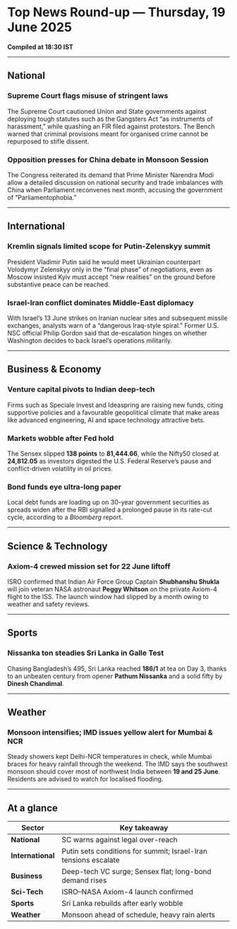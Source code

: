 # Top News Round-up — **Thursday, 19 June 2025**

**Compiled at 18:30 IST**

---

## National

### Supreme Court flags misuse of stringent laws  
The Supreme Court cautioned Union and State governments against deploying tough statutes such as the Gangsters Act “as instruments of harassment,” while quashing an FIR filed against protestors. The Bench warned that criminal provisions meant for organised crime cannot be repurposed to stifle dissent.

### Opposition presses for China debate in Monsoon Session  
The Congress reiterated its demand that Prime Minister Narendra Modi allow a detailed discussion on national security and trade imbalances with China when Parliament reconvenes next month, accusing the government of “Parliamentophobia.”

---

## International

### Kremlin signals limited scope for Putin-Zelenskyy summit  
President Vladimir Putin said he would meet Ukrainian counterpart Volodymyr Zelenskyy only in the “final phase” of negotiations, even as Moscow insisted Kyiv must accept “new realities” on the ground before substantive peace can be reached.

### Israel-Iran conflict dominates Middle-East diplomacy  
With Israel’s 13 June strikes on Iranian nuclear sites and subsequent missile exchanges, analysts warn of a “dangerous Iraq-style spiral.” Former U.S. NSC official Philip Gordon said that de-escalation hinges on whether Washington decides to back Israel’s operations militarily.

---

## Business & Economy

### Venture capital pivots to Indian deep-tech  
Firms such as Speciale Invest and Ideaspring are raising new funds, citing supportive policies and a favourable geopolitical climate that make areas like advanced engineering, AI and space technology attractive bets.

### Markets wobble after Fed hold  
The Sensex slipped **138 points** to **81,444.66**, while the Nifty50 closed at **24,812.05** as investors digested the U.S. Federal Reserve’s pause and conflict-driven volatility in oil prices.

### Bond funds eye ultra-long paper  
Local debt funds are loading up on 30-year government securities as spreads widen after the RBI signalled a prolonged pause in its rate-cut cycle, according to a *Bloomberg* report.

---

## Science & Technology

### Axiom-4 crewed mission set for 22 June liftoff  
ISRO confirmed that Indian Air Force Group Captain **Shubhanshu Shukla** will join veteran NASA astronaut **Peggy Whitson** on the private Axiom-4 flight to the ISS. The launch window had slipped by a month owing to weather and safety reviews.

---

## Sports

### Nissanka ton steadies Sri Lanka in Galle Test  
Chasing Bangladesh’s 495, Sri Lanka reached **186/1** at tea on Day 3, thanks to an unbeaten century from opener **Pathum Nissanka** and a solid fifty by **Dinesh Chandimal**.

---

## Weather

### Monsoon intensifies; IMD issues yellow alert for Mumbai & NCR  
Steady showers kept Delhi-NCR temperatures in check, while Mumbai braces for heavy rainfall through the weekend. The IMD says the southwest monsoon should cover most of northwest India between **19 and 25 June**. Residents are advised to watch for localised flooding.

---

## At a glance

| Sector            | Key takeaway                                                           |
|-------------------|-------------------------------------------------------------------------|
| **National**      | SC warns against legal over-reach                                       |
| **International** | Putin sets conditions for summit; Israel-Iran tensions escalate         |
| **Business**      | Deep-tech VC surge; Sensex flat; long-bond demand rises                 |
| **Sci-Tech**      | ISRO–NASA Axiom-4 launch confirmed                                      |
| **Sports**        | Sri Lanka rebuilds after early wobble                                   |
| **Weather**       | Monsoon ahead of schedule, heavy rain alerts                            |
